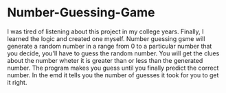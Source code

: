 # Number-Guessing-Game
I was tired of listening about this project in my college years. Finally, I learned the logic and created one myself. Number guessing gsme will generate a random number in a range from 0 to a particular number that you decide, you'll have to guess the random number. You will get the clues about the number wheter it is greater than or less than the generated number. The program makes you guess until you finally predict the correct number. In the emd it tells you the number of guesses it took for you to get it right.
